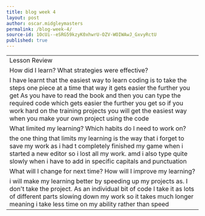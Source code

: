 ```yaml
---
title: blog week 4
layout: post
author: oscar.midgleymasters
permalink: /blog-week-4/
source-id: 1OcUi--eSRG59kzyK0xhwrU-OZV-WOIWAwJ_GxvyRctU
published: true
---
```

<table>
  <tr>
    <td>Lesson Review</td>
  </tr>
  <tr>
    <td>How did I learn? What strategies were effective? </td>
  </tr>
  <tr>
    <td>I have learnt that the easiest way to learn coding is to take the steps one piece at a time that way it gets easier the further you get As you have to read the book and then you can type the required code which gets easier the further you get so if you work hard on the training projects you will get the easiest way when you make your own project using the code  </td>
  </tr>
  <tr>
    <td>What limited my learning? Which habits do I need to work on? </td>
  </tr>
  <tr>
    <td>the one thing that limits my learning is the way that i forget to save my work as i had t completely finished my game when i started a new editor so i lost all my work. amd i also type quite slowly when i have to add in specific capitals and punctuation</td>
  </tr>
  <tr>
    <td>What will I change for next time? How will I improve my learning?</td>
  </tr>
  <tr>
    <td>i will make my learning better by speeding up my projects as. I don't take the project.  As an individual bit of code I take it as lots of different parts slowing down my work so it takes much longer meaning i take less time on my ability rather than speed </td>
  </tr>
</table>


